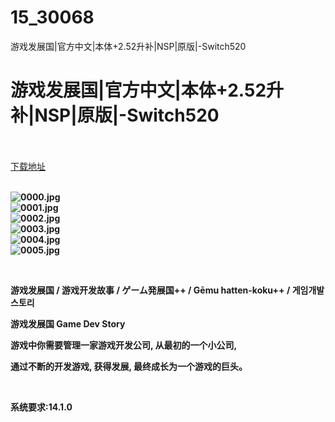 # 15_30068
游戏发展国|官方中文|本体+2.52升补|NSP|原版|-Switch520
# 游戏发展国|官方中文|本体+2.52升补|NSP|原版|-Switch520
 <br/></br>
[下载地址](https://www.switch520.cc/article/30068 "下载地址")
<br/></br>

<p><strong><img title="0000.jpg" src="https://www.switch520.cc/muke_img/2022_04_22_504bcceb855ea.jpg" alt="0000.jpg"></strong><br>
<strong><img title="0001.jpg" src="https://www.switch520.cc/muke_img/2022_04_22_62823ca28e6ae.jpg" alt="0001.jpg"></strong><br>
<strong><img title="0002.jpg" src="https://www.switch520.cc/muke_img/2022_04_22_74a798afcf226.jpg" alt="0002.jpg"></strong><br>
<strong><img title="0003.jpg" src="https://www.switch520.cc/muke_img/2022_04_22_0891d8c99ab1d.jpg" alt="0003.jpg"></strong><br>
<strong><img title="0004.jpg" src="https://www.switch520.cc/muke_img/2022_04_22_ff7a6eb1cfec5.jpg" alt="0004.jpg"></strong><br>
<strong><img title="0005.jpg" src="https://www.switch520.cc/muke_img/2022_04_22_34b12f29acc17.jpg" alt="0005.jpg">&nbsp;</strong></p>
<p>&nbsp;</p>
<p><strong>游戏发展国 / 游戏开发故事 / ゲーム発展国++ / Gēmu hatten-koku++ / 게임개발 스토리</strong></p>
<p><strong>游戏发展国 Game Dev Story</strong></p>
<p><strong>游戏中你需要管理一家游戏开发公司, 从最初的一个小公司,</strong></p>
<p><strong>通过不断的开发游戏, 获得发展, 最终成长为一个游戏的巨头。</strong></p>
<p>&nbsp;</p>
<p><strong>系统要求:14.1.0</strong></p>



